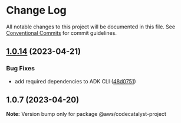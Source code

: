 # Change Log

All notable changes to this project will be documented in this file.
See [Conventional Commits](https://conventionalcommits.org) for commit guidelines.

## [1.0.14](https://github.com/aws/actions-dev-kit/compare/v1.0.7...v1.0.14) (2023-04-21)


### Bug Fixes

* add required dependencies to ADK CLI ([48d0751](https://github.com/aws/actions-dev-kit/commit/48d0751734e2775d9ce9b56e2df3e03c5fe3a685))




## 1.0.7 (2023-04-20)

**Note:** Version bump only for package @aws/codecatalyst-project
